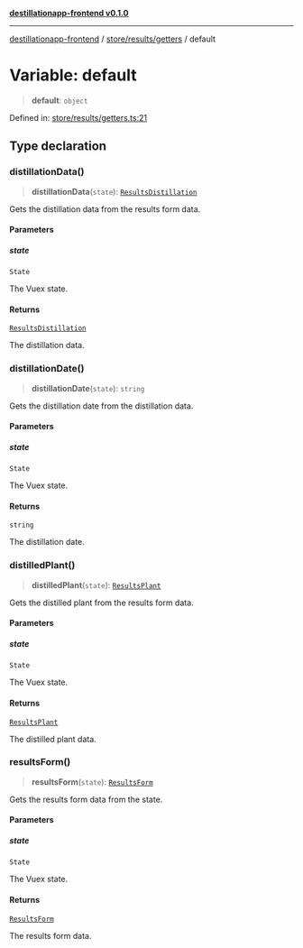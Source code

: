 [**destillationapp-frontend v0.1.0**](../../../../README.md)

***

[destillationapp-frontend](../../../../modules.md) / [store/results/getters](../README.md) / default

# Variable: default

> **default**: `object`

Defined in: [store/results/getters.ts:21](https://github.com/DestillApp/main/blob/be94b1d93681946bd573e84cd8381ba32cee62b9/frontend/src/store/results/getters.ts#L21)

## Type declaration

### distillationData()

> **distillationData**(`state`): [`ResultsDistillation`](../../../../types/forms/resultsForm/interfaces/ResultsDistillation.md)

Gets the distillation data from the results form data.

#### Parameters

##### state

`State`

The Vuex state.

#### Returns

[`ResultsDistillation`](../../../../types/forms/resultsForm/interfaces/ResultsDistillation.md)

The distillation data.

### distillationDate()

> **distillationDate**(`state`): `string`

Gets the distillation date from the distillation data.

#### Parameters

##### state

`State`

The Vuex state.

#### Returns

`string`

The distillation date.

### distilledPlant()

> **distilledPlant**(`state`): [`ResultsPlant`](../../../../types/forms/resultsForm/interfaces/ResultsPlant.md)

Gets the distilled plant from the results form data.

#### Parameters

##### state

`State`

The Vuex state.

#### Returns

[`ResultsPlant`](../../../../types/forms/resultsForm/interfaces/ResultsPlant.md)

The distilled plant data.

### resultsForm()

> **resultsForm**(`state`): [`ResultsForm`](../../../../types/forms/resultsForm/interfaces/ResultsForm.md)

Gets the results form data from the state.

#### Parameters

##### state

`State`

The Vuex state.

#### Returns

[`ResultsForm`](../../../../types/forms/resultsForm/interfaces/ResultsForm.md)

The results form data.
